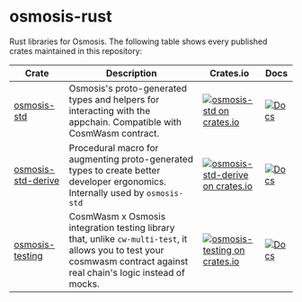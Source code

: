 # osmosis-rust

Rust libraries for Osmosis. The following table shows every published crates maintained in this repository:

| Crate                                             | Description                                                                                                                                                            | Crates.io                                                                                                                                 | Docs                                                                                        |
| ------------------------------------------------- | ---------------------------------------------------------------------------------------------------------------------------------------------------------------------- | ----------------------------------------------------------------------------------------------------------------------------------------- | ------------------------------------------------------------------------------------------- |
| [osmosis-std](packages/osmosis-std)               | Osmosis's proto-generated types and helpers for interacting with the appchain. Compatible with CosmWasm contract.                                                      | [![osmosis-std on crates.io](https://img.shields.io/crates/v/osmosis-std.svg)](https://crates.io/crates/osmosis-std)                      | [![Docs](https://docs.rs/osmosis-std/badge.svg)](https://docs.rs/osmosis-std)               |
| [osmosis-std-derive](packages/osmosis-std-derive) | Procedural macro for augmenting proto-generated types to create better developer ergonomics. Internally used by `osmosis-std`                                          | [![osmosis-std-derive on crates.io](https://img.shields.io/crates/v/osmosis-std-derive.svg)](https://crates.io/crates/osmosis-std-derive) | [![Docs](https://docs.rs/osmosis-std-derive/badge.svg)](https://docs.rs/osmosis-std-derive) |
| [osmosis-testing](packages/osmosis-testing)       | CosmWasm x Osmosis integration testing library that, unlike `cw-multi-test`, it allows you to test your cosmwasm contract against real chain's logic instead of mocks. | [![osmosis-testing on crates.io](https://img.shields.io/crates/v/osmosis-testing.svg)](https://crates.io/crates/osmosis-testing)          | [![Docs](https://docs.rs/osmosis-testing/badge.svg)](https://docs.rs/osmosis-testing)       |
